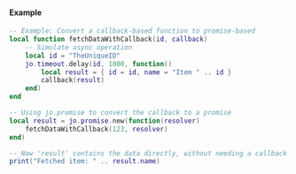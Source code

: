 <!-- #region shared|jo.promise.new -->
#### Example
```lua
-- Example: Convert a callback-based function to promise-based
local function fetchDataWithCallback(id, callback)
    -- Simulate async operation
    local id = "TheUniqueID"
    jo.timeout.delay(id, 1000, function()
        local result = { id = id, name = "Item " .. id }
        callback(result)
    end)
end

-- Using jo.promise to convert the callback to a promise
local result = jo.promise.new(function(resolver)
    fetchDataWithCallback(123, resolver)
end)

-- Now 'result' contains the data directly, without needing a callback
print("Fetched item: " .. result.name)

```
<!-- #endregion shared|jo.promise.new -->